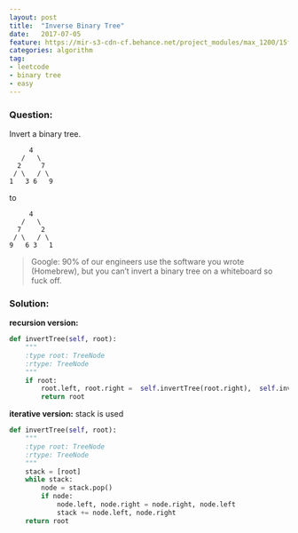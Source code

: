 ```yaml
---
layout: post
title:  "Inverse Binary Tree"
date:   2017-07-05
feature: https://mir-s3-cdn-cf.behance.net/project_modules/max_1200/15fde053396079.5932e355d49b6.jpg
categories: algorithm
tag:
- leetcode
- binary tree
- easy
---
```

### Question:
Invert a binary tree.

```
     4
   /   \
  2     7
 / \   / \
1   3 6   9
```
to
```
     4
   /   \
  7     2
 / \   / \
9   6 3   1
```

>Google: 90% of our engineers use the software you wrote (Homebrew), but you can’t invert a binary tree on a whiteboard so fuck off.

### Solution:
__recursion version:__
```python
def invertTree(self, root):
    """
    :type root: TreeNode
    :rtype: TreeNode
    """
    if root:
        root.left, root.right =  self.invertTree(root.right),  self.invertTree(root.left)
        return root
```

__iterative version:__ stack is used
```python
def invertTree(self, root):
    """
    :type root: TreeNode
    :rtype: TreeNode
    """
    stack = [root]
    while stack:
        node = stack.pop()
        if node:
            node.left, node.right = node.right, node.left
            stack += node.left, node.right
    return root
```
